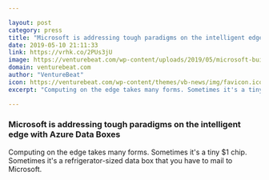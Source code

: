```yaml
---

layout: post
category: press
title: "Microsoft is addressing tough paradigms on the intelligent edge with Azure Data Boxes"
date: 2019-05-10 21:11:33
link: https://vrhk.co/2PUs3jU
image: https://venturebeat.com/wp-content/uploads/2019/05/microsoft-build-2019-data-box-edge-5.jpg?w=1200&strip=all
domain: venturebeat.com
author: "VentureBeat"
icon: https://venturebeat.com/wp-content/themes/vb-news/img/favicon.ico
excerpt: "Computing on the edge takes many forms. Sometimes it's a tiny $1 chip. Sometimes it's a refrigerator-sized data box that you have to mail to Microsoft."

---
```


### Microsoft is addressing tough paradigms on the intelligent edge with Azure Data Boxes

Computing on the edge takes many forms. Sometimes it's a tiny $1 chip. Sometimes it's a refrigerator-sized data box that you have to mail to Microsoft.